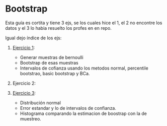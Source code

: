 # Bootstrap
Esta guía es cortita y tiene 3 ejs, se los cuales hice el 1, el 2 no encontre los datos y el 3 lo habia resuelto los profes en en repo. 

Igual dejo índice de los ejs:
1. [Ejercicio 1](https://github.com/solcrespi05/Estadistica1/blob/main/Practica%20Bootstrap/ej_1.ipynb): 
    * Generar muestras de bernoulli 
    * Bootstrap de esas muestras 
    * Intervalos de cofianza usando los metodos normal, percentile bootstrao, basic bootstrap y BCa. 

2. Ejercicio 2: 

3. [Ejercicio 3](https://github.com/solcrespi05/Estadistica1/blob/main/Practica%20Bootstrap/ej_3.ipynb): 
    * Distribución normal
    * Error estandar y lo de intervalos de confianza. 
    * Histograma comparando la estimacion de boostrap con la de muestreo. 

